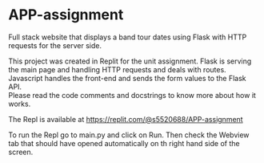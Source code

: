 # APP-assignment
Full stack website that displays a band tour dates using Flask with HTTP requests for the server side.

This project was created in Replit for the unit assignment. Flask is serving the main page and handling HTTP requests and deals with routes. Javascript handles the front-end and sends the form values to the Flask API.\
Please read the code comments and docstrings to know more about how it works.

The Repl is available at https://replit.com/@s5520688/APP-assignment

To run the Repl go to main.py and click on Run. Then check the Webview tab that should have opened automatically on th right hand side of the screen.
